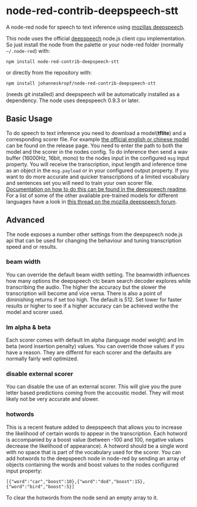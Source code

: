 # node-red-contrib-deepspeech-stt
A node-red node for speech to text inference using [mozillas deepspeech](https://deepspeech.readthedocs.io/en/latest/index.html).

This node uses the official [deepspeech](https://deepspeech.readthedocs.io/en/latest/index.html) node.js client cpu implementation.
So just install the node from the palette or your node-red folder (normally `~/.node-red`) with:
```
npm install node-red-contrib-deepspeech-stt
```
or directly from the repository with:
```
npm install johanneskropf/node-red-contrib-deepspeech-stt
```
(needs git installed)
and deepspeech will be automatically installed as a dependency.
The node uses deepspeech 0.9.3 or later. 

## Basic Usage

To do speech to text inference you need to download a model(**tflite**) and a corresponding scorer file.
For example [the official english or chinese model](https://github.com/mozilla/DeepSpeech/releases/tag/v0.9.3) can be found on the release page.
You need to enter the path to both the model and the scorer in the nodes config.
To do inference then send a wav buffer (16000Hz, 16bit, mono) to the nodes input in the configured `msg` input property. 
You will receive the transcription, input length and inference time as an object in the `msg.payload` or in your configured output property.
If you want to do more accurate and quicker transcriptions of a limited vocabulary and sentences set you will need to train your own scorer file.
[Documentation on how to do this can be found in the deepspeech readme](https://deepspeech.readthedocs.io/en/latest/Scorer.html#scorer-scripts).
For a list of some of the other available pre-trained models for different languages have a look in
[this thread on the mozilla deepspeech forum](https://discourse.mozilla.org/t/links-to-pretrained-models/62688).

## Advanced

The node exposes a number other settings from the deepspeech node.js api that can be used for changing the behaviour and tuning transcription speed and or results.

### beam width

You can override the default beam width setting. The beamwidth influences how many options the deepspeech ctc beam search decoder explores while
transcribing the  audio. The higher the accuracy but the slower the transcription will become and vice versa. There is also a point of diminishing
returns if set too high. The default is 512. Set lower for faster results or higher to see if a higher accuracy can be achieved wothe the model and scorer used.

### lm alpha & beta

Each scorer comes with default lm alpha (language model weight) and lm beta (word insertion penalty) values. You can override those values if you have a reason.
They are differnt for each scorer and the defaults are normally fairly well optimized.

### disable external scorer

You can disable the use of an external scorer. This will give you the pure letter based predictions coming from the accoustic model.
They will most likely not be very accurate and slower.

### hotwords

This is a recent feature added to deepspeech that allows you to increase the likelihood of certain words to appear in the transcription.
Each hotword is accompanied by a boost value (between -100 and 100, negative values decrease the likelihood of appearance).
A hotword should be a single word with no space that is part of the vocabulary used for the scorer.
You can add hotwords to the deepspeech node in node-red by sending an array of objects containing the words and boost values to the nodes configured
input property:
```
[{"word":"car","boost":10},{"word":"dod","boost":15},{"word":"bird","boost":5}]
```
To clear the hotwords from the node send an empty array to it.
